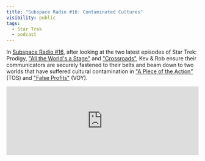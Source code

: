 ```yaml
---
title: "Subspace Radio #16: Contaminated Cultures"
visibility: public
tags:
  - Star Trek
  - podcast
---
```

In [Subspace Radio #16](https://www.subspace.fm/episodes/episode-16-contaminated-cultures-pro-1x13-all-the-worlds-a-stage-pro-1x14-crossroads), after looking at the two latest episodes of Star Trek: Prodigy, ["All the World's a Stage"](https://memory-alpha.fandom.com/wiki/All_the_World%27s_a_Stage_(episode)) and ["Crossroads"](https://memory-alpha.fandom.com/wiki/Crossroads_(episode)), Kev & Rob ensure their communicators are securely fastened to their belts and beam down to two worlds that have suffered cultural contamination in ["A Piece of the Action"](https://memory-alpha.fandom.com/wiki/A_Piece_of_the_Action_(episode)) (TOS) and ["False Profits"](https://memory-alpha.fandom.com/wiki/False_Profits_(episode)) (VOY).

<iframe width="100%" height="180" frameborder="no" scrolling="no" seamless src="https://share.transistor.fm/e/3565204a"></iframe>
